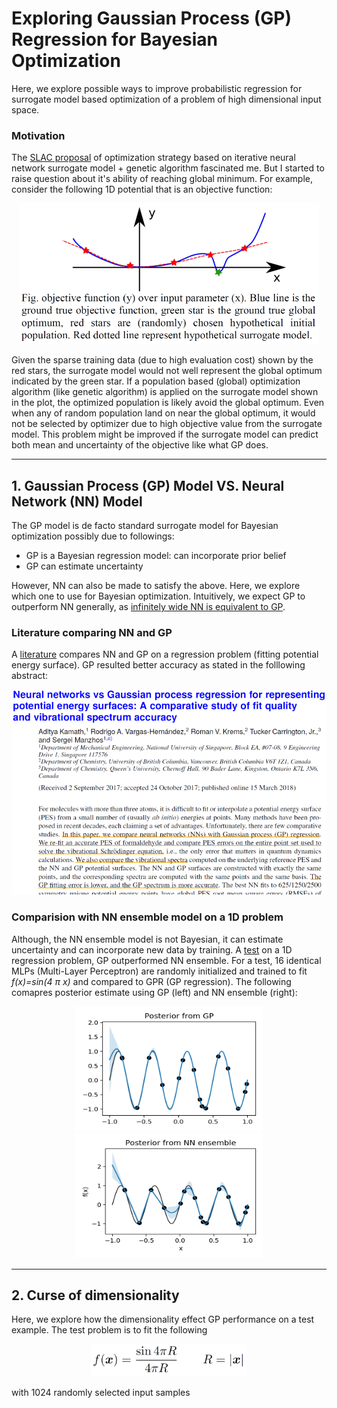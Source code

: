 # Exploring Gaussian Process (GP) Regression for Bayesian Optimization

Here, we explore possible ways to improve probabilistic regression for surrogate model based optimization of a problem of high dimensional input space.

### Motivation
The [SLAC proposal](https://journals.aps.org/prab/abstract/10.1103/PhysRevAccelBeams.23.044601) of optimization strategy based on iterative neural network surrogate model + genetic algorithm  fascinated me. But I started to raise question about it's ability of reaching global minimum. For example, consider the following 1D potential that is an objective function:

<p align="center">
  <img src="NNsurrogateLocalMin.png" width="480"/>
</p>

Given the sparse training data (due to high evaluation cost) shown by the red stars, the surrogate model would not well represent the global optimum indicated by the green star. If a population based (global) optimization algorithm (like genetic algorithm) is applied on the surrogate model shown in the plot, the optimized population is likely avoid the global optimum. Even when any of random population land on near the global optimum, it would not be selected by optimizer due to high objective value from the surrogate model. This problem might be improved if the surrogate model can predict both mean and uncertainty of the objective like what GP does.


---
## 1. Gaussian Process (GP) Model VS. Neural Network (NN) Model 
The GP model is de facto standard surrogate model for Bayesian optimization possibly due to followings:

- GP is a Bayesian regression model: can incorporate prior belief
- GP can estimate uncertainty

However, NN can also be made to satisfy the above. Here, we explore which one to use for Bayesian optimization. Intuitively, we expect GP to outperform NN generally, as [infinitely wide NN is equivalent to GP](https://arxiv.org/abs/1711.00165). 

### Literature comparing NN and GP

A [literature](https://doi.org/10.1063/1.5003074) compares NN and GP on a regression problem (fitting potential energy surface). GP resulted better accuracy as stated in the folllowing abstract:

<p align="center">
  <kbd>
    <img src="NNvsGP_PotentialSurface.png" width="600" />
  </kbd>
</p>


### Comparision with NN ensemble model on a 1D problem

Although, the NN ensemble model is not Bayesian, it can estimate uncertainty and can incorporate new data by training. A [test](./GPvsNN/GPvsNN.ipynn) on a 1D regression problem, GP outperformed NN ensemble. For a test, 16 identical MLPs (Multi-Layer Perceptron) are randomly initialized and trained to fit *f(x)=sin(4 &pi; x)* and compared to GPR (GP regression). The following comapres posterior estimate using GP (left) and NN ensemble (right):

<p align="center">
  <img src="./GPvsNN/GP.png" width="300" height="200" /> <img src="./GPvsNN/NNensemble_CELU.png" width="300" height="200" />
</p>

---
## 2. Curse of dimensionality

Here, we explore how the dimensionality effect GP performance on a test example. The test problem is to fit the following
<p align="center">
  <img src="./CurseOfDim/Eq_sinc4pi.png" width="250" />
</p>
with 1024 randomly selected input samples 
